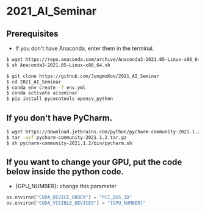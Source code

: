 # 2021_AI_Seminar

## Prerequisites
- If you don't have Anaconda, enter them in the terminal.
```bash
$ wget https://repo.anaconda.com/archive/Anaconda3-2021.05-Linux-x86_64.sh
$ sh Anaconda3-2021.05-Linux-x86_64.sh
```
```bash
$ git clone https://github.com/JungmoKoo/2021_AI_Seminar
$ cd 2021_AI_Seminar
$ conda env create -f env.yml
$ conda activate aiseminar
$ pip install pycocotools opencv_python
```

## If you don't have PyCharm.
```bash
$ wget https://download.jetbrains.com/python/pycharm-community-2021.1.2.tar.gz
$ tar -xvf pycharm-community-2021.1.2.tar.gz
$ sh pycharm-community-2021.1.2/bin/pycharm.sh
```

## If you want to change your GPU, put the code below inside the python code.
- {GPU_NUMBER}: change this parameter
```python
os.environ["CUDA_DEVICE_ORDER"] = "PCI_BUS_ID"
os.environ["CUDA_VISIBLE_DEVICES"] = "{GPU_NUMBER}"
```